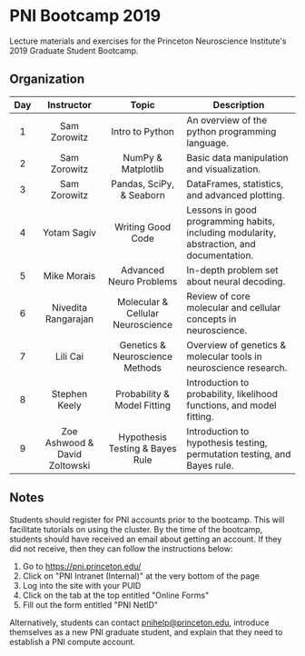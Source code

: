 # PNI Bootcamp 2019
Lecture materials and exercises for the Princeton Neuroscience Institute's 2019 Graduate Student Bootcamp.

## Organization
| Day | Instructor                    | Topic                             | Description                                                                               |
|:---:|:-----------------------------:|:---------------------------------:|-------------------------------------------------------------------------------------------|
| 1   | Sam Zorowitz                  | Intro to Python                   | An overview of the python programming language.                                           |
| 2   | Sam Zorowitz                  | NumPy & Matplotlib                | Basic data manipulation and visualization.                                                |
| 3   | Sam Zorowitz                  | Pandas, SciPy, & Seaborn          | DataFrames, statistics, and advanced plotting.                                            |
| 4   | Yotam Sagiv                   | Writing Good Code                 | Lessons in good programming habits, including modularity, abstraction, and documentation. |
| 5   | Mike Morais                   | Advanced Neuro Problems           | In-depth problem set about neural decoding.                                               |
| 6   | Nivedita Rangarajan           | Molecular & Cellular Neuroscience | Review of core molecular and cellular concepts in neuroscience.                           |
| 7   | Lili Cai                      | Genetics & Neuroscience Methods   | Overview of genetics & molecular tools in neuroscience research.                          |
| 8   | Stephen Keely                 | Probability & Model Fitting       | Introduction to probability, likelihood functions, and model fitting.                     |
| 9   | Zoe Ashwood & David Zoltowski | Hypothesis Testing & Bayes Rule   | Introduction to hypothesis testing, permutation testing, and Bayes rule.                  |

## Notes
Students should register for PNI accounts prior to the bootcamp. This will facilitate tutorials on using the cluster. By the time of the bootcamp, students should have received an email about getting an account. If they did not receive, then they can follow the instructions below:

1. Go to https://pni.princeton.edu/
2. Click on "PNI Intranet (Internal)" at the very bottom of the page
3. Log into the site with your PUID
4. Click on the tab at the top entitled "Online Forms"
5. Fill out the form entitled "PNI NetID"

Alternatively, students can contact [pnihelp@princeton.edu](mailto:pnihelp@princeton.edu), introduce themselves as a new PNI graduate student, and explain that they need to establish a PNI compute account.  
